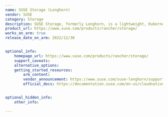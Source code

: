 ```yaml
---
name: SUSE Storage (Longhorn)
vendor: SUSE
category: Storage
description: SUSE Storage, formerly Longhorn, is a lightweight, Kubernetes-native distributed block storage solution offering high availability, incremental snapshots, automated backups, and non-disruptive upgrades — fully integrated with SUSE Rancher Prime to simplify persistent storage management across cloud-native environments.
product_url: https://www.suse.com/products/rancher/storage/
works_on_arm: true
release_date_on_arm: 2022/12/30


optional_info:
    homepage_url: https://www.suse.com/products/rancher/storage/
    support_caveats:
    alternative_options:
    getting_started_resources:
        arm_content:
        vendor_announcement: https://www.suse.com/suse-longhorn/support-matrix/all-supported-versions/longhorn-v1-4-x/
        official_docs: https://documentation.suse.com/en-us/cloudnative/storage/


optional_hidden_info:
    other_info: 

---
```

